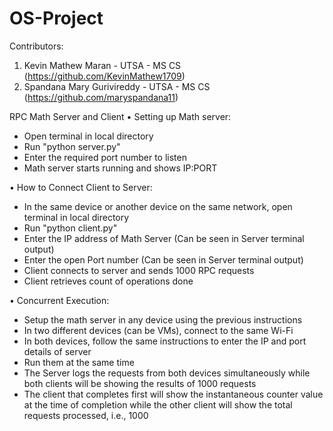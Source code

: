 # OS-Project
Contributors: 
1. Kevin Mathew Maran - UTSA - MS CS (https://github.com/KevinMathew1709)
2. Spandana Mary Gurivireddy - UTSA - MS CS (https://github.com/maryspandana11)

RPC Math Server and Client
•	Setting up Math server:
  -	Open terminal in local directory
  -	Run "python server.py"
  -	Enter the required port number to listen
  -	Math server starts running and shows IP:PORT

•	How to Connect Client to Server:
  -	In the same device or another device on the same network, open terminal in local directory
  -	Run "python client.py"
  -	Enter the IP address of Math Server (Can be seen in Server terminal output)
  -	Enter the open Port number (Can be seen in Server terminal output)
  -	Client connects to server and sends 1000 RPC requests
  -	Client retrieves count of operations done

•	Concurrent Execution:
  -	Setup the math server in any device using the previous instructions
  -	In two different devices (can be VMs), connect to the same Wi-Fi
  -	In both devices, follow the same instructions to enter the IP and port details of server
  -	Run them at the same time
  -	The Server logs the requests from both devices simultaneously while both clients will be showing the results of 1000 requests
  -	The client that completes first will show the instantaneous counter value at the time of completion while the other client will show the total requests processed, i.e., 1000
